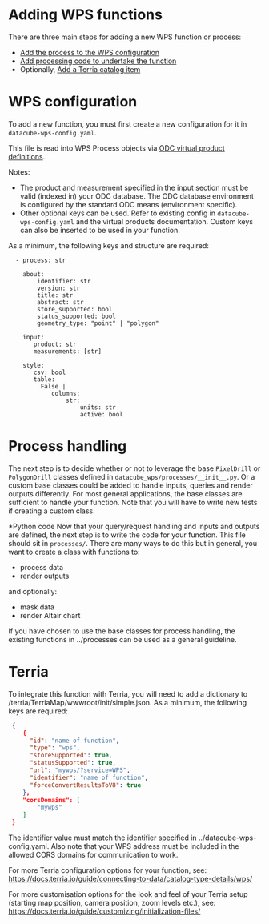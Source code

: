 # Adding WPS functions

There are three main steps for adding a new WPS function or process:

 - [Add the process to the WPS configuration](#wps-configuration)
 - [Add processing code to undertake the function](#process-handling)
 - Optionally, [Add a Terria catalog item](#terria)

# WPS configuration
To add a new function, you must first create a new configuration for it in `datacube-wps-config.yaml`.

This file is read into WPS Process objects via [ODC virtual product definitions](https://opendatacube.readthedocs.io/en/stable/data-access-analysis/advanced-topics/virtual-products.html).

Notes:

- The product and measurement specified in the input section must be valid (indexed in) your ODC database. The ODC database environment is configured by the standard ODC means (environment specific).
- Other optional keys can be used. Refer to existing config in `datacube-wps-config.yaml` and the virtual products documentation. Custom keys can also be inserted to be used in your function.

As a minimum, the following keys and structure are required:
```
  - process: str

    about:
        identifier: str
        version: str
        title: str
        abstract: str
        store_supported: bool
        status_supported: bool
        geometry_type: "point" | "polygon"

    input:
       product: str
       measurements: [str]

    style:
       csv: bool
       table:
         False |
            columns:
                str:
                    units: str
                    active: bool
```


# Process handling
The next step is to decide whether or not to leverage the base `PixelDrill` or `PolygonDrill` classes defined in `datacube_wps/processes/__init__.py`. Or a custom base classes could be added to handle inputs, queries and render outputs differently. For most general applications, the base classes are sufficient to handle your function. Note that you will have to write new tests if creating a custom class.

*Python code
Now that your query/request handling and inputs and outputs are defined, the next step is to write the code for your function. This file should sit in `processes/`. There are many ways to do this but in general, you want to create a class with functions to:
 - process data
 - render outputs

and optionally:
 - mask data
 - render Altair chart

 If you have chosen to use the base classes for process handling, the existing functions in ../processes can be used as a general guideline.

 # Terria
 To integrate this function with Terria, you will need to add a dictionary to /terria/TerriaMap/wwwroot/init/simple.json. As a minimum, the following keys are required:

```json
 {
    {
      "id": "name of function",
      "type": "wps",
      "storeSupported": true,
      "statusSupported": true,
      "url": "mywps/?service=WPS",
      "identifier": "name of function",
      "forceConvertResultsToV8": true
    },
    "corsDomains": [
        "mywps"
    ]
 }
```

 The identifier value must match the identifier specified in ../datacube-wps-config.yaml. Also note that your WPS address must be included in the allowed CORS domains for communication to work. 
 
 For more Terria configuration options for your function, see: https://docs.terria.io/guide/connecting-to-data/catalog-type-details/wps/

 For more customisation options for the look and feel of your Terria setup (starting map position, camera position, zoom levels etc.), see: https://docs.terria.io/guide/customizing/initialization-files/
